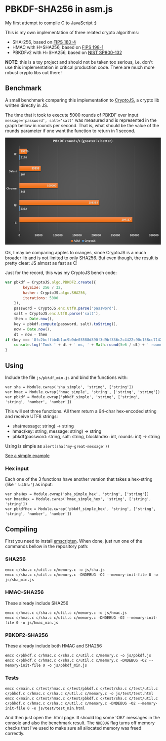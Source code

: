 # PBKDF-SHA256 in asm.js

My first attempt to compile C to JavaScript :)

This is my own implementation of three related crypto algorithms:

* SHA-256, based on [FIPS 180-4](http://csrc.nist.gov/publications/fips/fips180-4/fips-180-4.pdf)
* HMAC with H=SHA256, based on [FIPS 198-1](http://csrc.nist.gov/publications/fips/fips198-1/FIPS-198-1_final.pdf)
* PBKDFv2 with H=SHA256, based on [NIST SP800-132](http://csrc.nist.gov/publications/nistpubs/800-132/nist-sp800-132.pdf)

**NOTE**: this is a toy project and should not be taken too serious, i.e. don't use this implementation in critical production code. There are much more robust crypto libs out there!

## Benchmark
A small benchmark comparing this implementation to [CryptoJS](https://code.google.com/p/crypto-js/), a crypto lib written directly in JS.

The time that it took to execute 5000 rounds of PBKDF over input `message='password', salt='salt'` was measured and is represented in the graph bellow in rounds per second. That is, what should be the value of the rounds parameter if one want the function to return in 1 second.

![Graph](https://raw.githubusercontent.com/sitegui/pbkdf-sha256-asm/master/asm.png)

Ok, I may be comparing apples to oranges, since CryptoJS is a much broader lib and is not limited to only SHA256. But even though, the result is pretty clear: JS almost as fast as C!

Just for the record, this was my CryptoJS bench code:
```javascript
var pbkdf = CryptoJS.algo.PBKDF2.create({
		keySize: 256 / 32,
		hasher: CryptoJS.algo.SHA256,
		iterations: 5000
	}),
	password = CryptoJS.enc.Utf8.parse('password'),
	salt = CryptoJS.enc.Utf8.parse('salt'),
	then = Date.now(),
	key = pbkdf.compute(password, salt).toString(),
	now = Date.now(),
	dt = now - then
if (key === '8fc2bcffbb4b1ac9b9de03588d390f3d9bf336c2c4422c90c158cc714225f629') {
	console.log('Took ' + dt + ' ms, ' + Math.round(5e6 / dt) + ' rounds/s')
}
```

## Using
Include the file `js/pbkdf_min.js` and bind the functions with:
```
var sha = Module.cwrap('sha_simple', 'string', ['string'])
var hmac = Module.cwrap('hmac_simple', 'string', ['string', 'string'])
var pbkdf = Module.cwrap('pbkdf_simple', 'string', ['string', 'string', 'number', 'number'])
```

This will set three functions. All them return a 64-char hex-encoded string and receive UTF8 strings:

* sha(message: string) -> string
* hmac(key: string, message: string) -> string
* pbkdf(password: string, salt: string, blockIndex: int, rounds: int) -> string

Using is simple as `alert(sha('my-great-message'))`

[See a simple example](http://sitegui.github.io/pbkdf-sha256-asm)

### Hex input
Each one of the 3 functions have another version that takes a hex-string (like `'fa40fa'`) as input:
```
var shaHex = Module.cwrap('sha_simple_hex', 'string', ['string'])
var hmacHex = Module.cwrap('hmac_simple_hex', 'string', ['string', 'string'])
var pbkdfHex = Module.cwrap('pbkdf_simple_hex', 'string', ['string', 'string', 'number', 'number'])
```

## Compiling
First you need to install [emscripten](https://github.com/kripken/emscripten/wiki). When done, just run one of the commands bellow in the repository path:

### SHA256
	emcc c/sha.c c/util.c c/memory.c -o js/sha.js
	emcc c/sha.c c/util.c c/memory.c -DNDEBUG -O2 --memory-init-file 0 -o js/sha_min.js

### HMAC-SHA256
These already include SHA256

	emcc c/hmac.c c/sha.c c/util.c c/memory.c -o js/hmac.js
	emcc c/hmac.c c/sha.c c/util.c c/memory.c -DNDEBUG -O2 --memory-init-file 0 -o js/hmac_min.js

### PBKDF2-SHA256
These already include both HMAC and SHA256

	emcc c/pbkdf.c c/hmac.c c/sha.c c/util.c c/memory.c -o js/pbkdf.js
	emcc c/pbkdf.c c/hmac.c c/sha.c c/util.c c/memory.c -DNDEBUG -O2 --memory-init-file 0 -o js/pbkdf_min.js

### Tests
	emcc c/main.c c/test/hmac.c c/test/pbkdf.c c/test/sha.c c/test/util.c c/pbkdf.c c/hmac.c c/sha.c c/util.c c/memory.c -o js/test/test.html
	emcc c/main.c c/test/hmac.c c/test/pbkdf.c c/test/sha.c c/test/util.c c/pbkdf.c c/hmac.c c/sha.c c/util.c c/memory.c -DNDEBUG -O2 --memory-init-file 0 -o js/test/test_min.html
And then just open the .html page. It should log some 'OK!' messages in the console and also the benchmark result.
The `NDEBUG` flag turns off memory checks that I've used to make sure all allocated memory was freed correctly.
